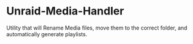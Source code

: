 Unraid-Media-Handler
====================

Utility that will Rename Media files, move them to the correct folder, and automatically generate playlists.
